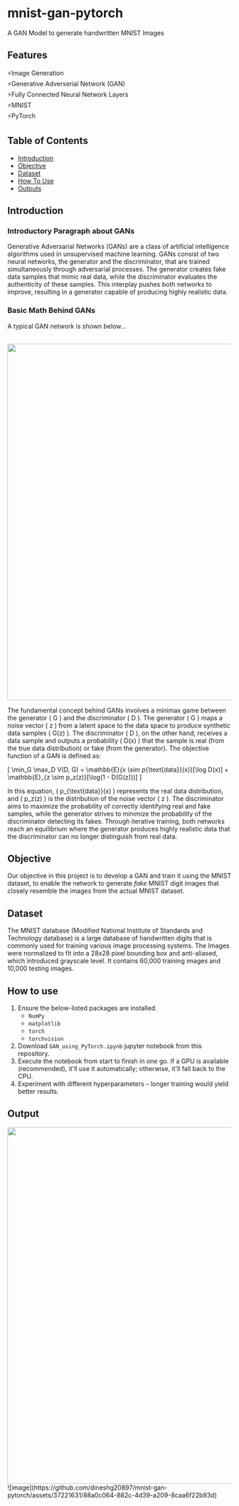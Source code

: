 # mnist-gan-pytorch
A GAN Model to generate handwritten MNIST Images

## Features
⚡Image Generation  
⚡Generative Adverserial Network (GAN)  
⚡Fully Connected Neural Network Layers  
⚡MNIST  
⚡PyTorch 

## Table of Contents
- [Introduction](#introduction) 
- [Objective](#objective)
- [Dataset](#dataset)
- [How To Use](#how-to-use)
- [Outputs](#outputs)

## Introduction
### Introductory Paragraph about GANs

Generative Adversarial Networks (GANs) are a class of artificial intelligence algorithms used in unsupervised machine learning. GANs consist of two neural networks, the generator and the discriminator, that are trained simultaneously through adversarial processes. The generator creates fake data samples that mimic real data, while the discriminator evaluates the authenticity of these samples. This interplay pushes both networks to improve, resulting in a generator capable of producing highly realistic data.

### Basic Math Behind GANs

A typical GAN network is shown below...<br><br>

<img src="" width="800">

The fundamental concept behind GANs involves a minimax game between the generator \( G \) and the discriminator \( D \). The generator \( G \) maps a noise vector \( z \) from a latent space to the data space to produce synthetic data samples \( G(z) \). The discriminator \( D \), on the other hand, receives a data sample and outputs a probability \( D(x) \) that the sample is real (from the true data distribution) or fake (from the generator). The objective function of a GAN is defined as:

\[ \min_G \max_D V(D, G) = \mathbb{E}_{x \sim p_{\text{data}}(x)}[\log D(x)] + \mathbb{E}_{z \sim p_z(z)}[\log(1 - D(G(z)))] \]

In this equation, \( p_{\text{data}}(x) \) represents the real data distribution, and \( p_z(z) \) is the distribution of the noise vector \( z \). The discriminator aims to maximize the probability of correctly identifying real and fake samples, while the generator strives to minimize the probability of the discriminator detecting its fakes. Through iterative training, both networks reach an equilibrium where the generator produces highly realistic data that the discriminator can no longer distinguish from real data.


## Objective

Our objective in this project is to develop a GAN and train it using the MNIST dataset, to enable the network to generate _fake_ MNIST digit images that closely resemble the images from the actual MNIST dataset.


## Dataset

The MNIST database (Modified National Institute of Standards and Technology database) is a large database of handwritten digits that is commonly used for training various image processing systems. The Images were normalized to fit into a 28x28 pixel bounding box and anti-aliased, which introduced grayscale level. It contains 60,000 training images and 10,000 testing images.


## How to use

1. Ensure the below-listed packages are installed.
    - `NumPy`
    - `matplotlib`
    - `torch`
    - `torchvision`
2. Download `GAN_using_PyTorch.ipynb` jupyter notebook from this repository.
3. Execute the notebook from start to finish in one go. If a GPU is available (recommended), it'll use it automatically; otherwise, it'll fall back to the CPU. 
4. Experiment with different hyperparameters – longer training would yield better results.


## Output

<img src="" width="800">
![image](https://github.com/dineshg20897/mnist-gan-pytorch/assets/37221631/88a0c064-882c-4d39-a209-8caa6f22b93d)
